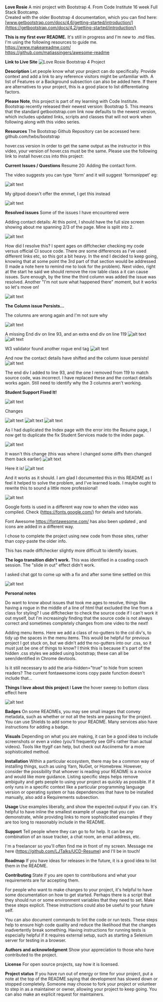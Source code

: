 
**Love Rosie**
A mini project with Bootstrap 4. From Code Institute 16 week Full Stack Bootcamp.  
Created with the older Bootstrap 4 documentation, which you can find here: [www.getbootstrap.com/docs/4.6/getting-started/introduction/](https://getbootstrap.com/docs/4.2/getting-started/introduction/)

**This is my first ever README.**
It's still in progress and I'm new to .md files. 
I'm using the following resources to guide me. 
https://www.makeareadme.com/
https://github.com/matiassingers/awesome-readme

**Link to Live Site**
![Love Rosie Bootstrap 4 Project](https://ljtalks.github.io/UCD-Resume/)

**Description**
Let people know what your project can do specifically. Provide context and add a link to any reference visitors might be unfamiliar with. A list of Features or a Background subsection can also be added here. If there are alternatives to your project, this is a good place to list differentiating factors.

**Please Note**, this project is part of my learning with Code Institute. 
Bootstrap recently released their newest version: Bootstrap 5. This means that the standard getbootstrap.com link now defaults to the newest version, which includes updated links, scripts and classes that will not work when following along with this video series.

**Resources**
The Bootstrap Github Repository can be accessed here: github.com/twbs/bootstrap

hover.css version
In order to get the same output as the instructor in this video, your version of hover.css must be the same. Please use the following link to install hover.css into this project:
<link rel="stylesheet" href="https://cdnjs.cloudflare.com/ajax/libs/hover.css/2.1.1/css/hover-min.css" type="text/css" />

**Current Issues / Questions**
Resume 20: Adding the contact form. 

The video suggests you can type 'form' and it will suggest 'formsnippet' eg: 

![alt text](./assets/readme-img/20-emmet-formsnippet-instructions.png)



My gitpod doesn't offer the emmet, I get this instead

![alt text](./assets/readme-img/20-emmet-formsnippet.png)


**Resolved issues**
Some of the issues I have encountered were

Adding contact details: At this point, I should have the full size screen showing about me spanning 2/3 of the page. Mine is split into 2. 

![alt text](./assets/readme-img/image-2-col.png)

How did I resolve this? I spent ages on diffchecker checking my code versus official CI souce code. There *are* some differences as I've used different links etc, so this got a bit heavy. In the end I decided to keep going, knowing that at some point the 3rd part of that section would be addressed (I made a note here to remind me to look for the problem). Next video, right at the start he said we should remove the row table class a it can cause issues. Sure enough, by the time the third column was added the issue was resolved. Another "I'm not sure what happened there" moment, but it works so let's move on!  

![alt text](./assets/readme-img/image3-cols.png)


**The Column issue Persists...**

The columns are wrong again and I'm not sure why

![alt text](./assets/readme-img/column-issue-persists.png)

A missing End div on line 93, and an extra end div on line 119
![alt text](./assets/readme-img/issuediffcheck.png)
![alt text](./assets/readme-img/issue-diffcheck-two.png)

W3 validator found another rogue end tag 
![alt text](./assets/readme-img/issue-w3validator.png)

And now the contact details have shifted and the column issue persists!
![alt text](./assets/readme-img/issue-making-things-worse.png)


The end div I added to line 93, and the one I removed from 119 to match source code, was incorrect. I have replaced these and the contact details works again. 
Still need to identify why the 3 columns aren't working. 

**Student Support Fixed It!**

![alt text](./assets/readme-img/student-support-fixed-it.png)

Changes

![alt text](./assets/readme-img/student-support-changes.png)
![alt text](./assets/readme-img/student-support-changes2.png)
![alt text](./assets/readme-img/student-support-changes3.png)


As I had duplicated the Index page with the error into the Resume page, I now get to duplicate the fix Student Services made to the index page. 

![alt text](./assets/readme-img/error-duplicate-resume-page.png)

It wasn't this change (this was where I changed some diffs then changed them back earlier)
![alt text](./assets/readme-img/not-this-change.png)

Here it is!
![alt text](./assets/readme-img/fix-for-resume.png)


And it works as it should. I am glad I documented this in this README as I feel it helped to solve the problem, and I've learned loads. I maybe ought to rewrite this to sound a little more professional! 

![alt text](./assets/readme-img/working-resume-page.png)


Google fonts is used in a different way now to when the video was compiled. Check (https://fonts.google.com/) for details and tutorials. 

Font Awesome https://fontawesome.com/ has also been updated , and icons are added in a different way.

I chose to complete the project using new code from those sites, rather than copy-paste the older info. 

This has made diffchecker slightly more difficult to identify issues. 

**The logo transition didn't work.**
This was identified in a coading coach session. 
The "slide in out" effect didn't work. 

I asked chat gpt to come up with a fix and after some time settled on this 

![alt text](./assets/readme-img/chatgpt-slide-transition.png)



**Personal notes**

Do want to know about issues that took me ages to resolve, things like having a rogue </a> in the middle of a line of html that excluded the line from a class for styling? I use diffchecker to check the source code if I can't work it out myself, but I'm increasingly finding that the source code is not always correct and sometimes completely changes from one video to the next! 

Adding menu items. Here we add a class of no-gutters to the col div's, to tidy up the spaces in the menu items. This would be helpful for previous project I got stuck on, but we didn't add the no-gutters into our .css, so it must just be one of things to know? I think this is because it's part of the hidden .css styles we added using bootstrap; these can all be seen/identified in Chrome devtools.

Is it still necessary to add the aria-hidden="true" to hide from screen readers? The current fontawesome icons copy paste function doesn't include that...

**Things I love about this project**
I **Love** the hover sweep to bottom class effect here

![alt text](./assets/readme-img/image-sweep-to-bottom.png)

**Badges**
On some READMEs, you may see small images that convey metadata, such as whether or not all the tests are passing for the project. You can use Shields to add some to your README. Many services also have instructions for adding a badge.

**Visuals**
Depending on what you are making, it can be a good idea to include screenshots or even a video (you'll frequently see GIFs rather than actual videos). Tools like ttygif can help, but check out Asciinema for a more sophisticated method.

**Installation**
Within a particular ecosystem, there may be a common way of installing things, such as using Yarn, NuGet, or Homebrew. However, consider the possibility that whoever is reading your README is a novice and would like more guidance. Listing specific steps helps remove ambiguity and gets people to using your project as quickly as possible. If it only runs in a specific context like a particular programming language version or operating system or has dependencies that have to be installed manually, also add a Requirements subsection.

**Usage**
Use examples liberally, and show the expected output if you can. It's helpful to have inline the smallest example of usage that you can demonstrate, while providing links to more sophisticated examples if they are too long to reasonably include in the README.

**Support**
Tell people where they can go to for help. It can be any combination of an issue tracker, a chat room, an email address, etc.

I'm a freelancer so you'll often find me in front of my screen. Message me here (https://github.com/LJTalks/UCD-Resume) and I'll be in touch!

**Roadmap**
If you have ideas for releases in the future, it is a good idea to list them in the README.

**Contributing**
State if you are open to contributions and what your requirements are for accepting them.

For people who want to make changes to your project, it's helpful to have some documentation on how to get started. Perhaps there is a script that they should run or some environment variables that they need to set. Make these steps explicit. These instructions could also be useful to your future self.

You can also document commands to lint the code or run tests. These steps help to ensure high code quality and reduce the likelihood that the changes inadvertently break something. Having instructions for running tests is especially helpful if it requires external setup, such as starting a Selenium server for testing in a browser.

**Authors and acknowledgment**
Show your appreciation to those who have contributed to the project.

**License**
For open source projects, say how it is licensed.

**Project status**
If you have run out of energy or time for your project, put a note at the top of the README saying that development has slowed down or stopped completely. Someone may choose to fork your project or volunteer to step in as a maintainer or owner, allowing your project to keep going. You can also make an explicit request for maintainers.